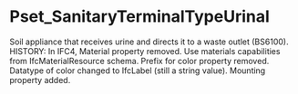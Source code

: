 # Pset_SanitaryTerminalTypeUrinal

Soil appliance that receives urine and directs it to a waste outlet (BS6100). HISTORY: In IFC4, Material property removed. Use materials capabilities from IfcMaterialResource schema. Prefix for color property removed. Datatype of color changed to IfcLabel (still a string value). Mounting property added.

